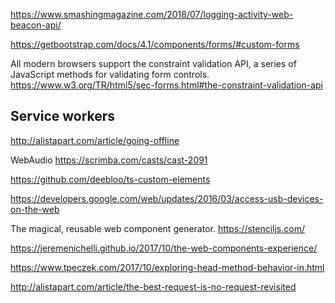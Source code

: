 

https://www.smashingmagazine.com/2018/07/logging-activity-web-beacon-api/


https://getbootstrap.com/docs/4.1/components/forms/#custom-forms

All modern browsers support the constraint validation API, a series of JavaScript methods for validating form controls.
https://www.w3.org/TR/html5/sec-forms.html#the-constraint-validation-api


## Service workers

http://alistapart.com/article/going-offline



WebAudio
https://scrimba.com/casts/cast-2091


https://github.com/deebloo/ts-custom-elements

https://developers.google.com/web/updates/2016/03/access-usb-devices-on-the-web

The magical, reusable web component generator.
https://stenciljs.com/


https://jeremenichelli.github.io/2017/10/the-web-components-experience/

https://www.tpeczek.com/2017/10/exploring-head-method-behavior-in.html

http://alistapart.com/article/the-best-request-is-no-request-revisited


